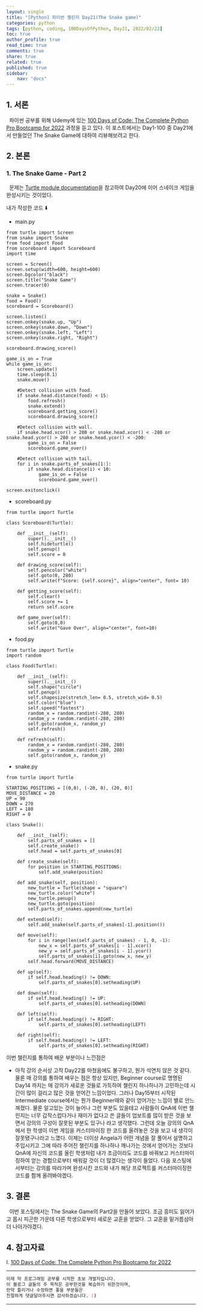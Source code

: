 ```yaml
---
layout: single
title: "[Python] 파이썬 챌린지 Day21(The Snake game)"
categories: python
tags: [python, coding, 100DaysOfPython, Day21, 2022/02/22]
toc: true
author_profile: true
read_time: true
comments: true
share: true
related: true
published: true
sidebar: 
    nav: "docs"
---
```


## 1. 서론

&nbsp;&nbsp;파이썬 공부를 위해 Udemy에 있는 [100 Days of Code: The Complete Python Pro Bootcamp for 2022](https://www.udemy.com/course/100-days-of-code/) 과정을 듣고 있다. 이 포스트에서는 Day1-100 중 Day21에서 만들었던 The Snake Game에 대하여 리뷰해보려고 한다.

## 2. 본론

### 1. The Snake Game - Part 2

&nbsp;&nbsp;문제는 [Turtle module documentation](https://docs.python.org/3/library/turtle.html#module-turtle)을 참고하여 Day20에 이어 스네이크 게임을 완성시키는 것이었다.

내가 작성한 코드 ⬇️

- main.py

```
from turtle import Screen
from snake import Snake
from food import Food
from scoreboard import Scoreboard
import time

screen = Screen()
screen.setup(width=600, height=600)
screen.bgcolor("black")
screen.title("Snake Game")
screen.tracer(0)

snake = Snake()
food = Food()
scoreboard = Scoreboard()

screen.listen()
screen.onkey(snake.up, "Up")
screen.onkey(snake.down, "Down")
screen.onkey(snake.left, "Left")
screen.onkey(snake.right, "Right")

scoreboard.drawing_score()

game_is_on = True
while game_is_on:
    screen.update()
    time.sleep(0.1)
    snake.move()
    
    #Detect collision with food.
    if snake.head.distance(food) < 15:
        food.refresh()
        snake.extend()
        scoreboard.getting_score()
        scoreboard.drawing_score()
        
    #Detect collision with wall.
    if snake.head.xcor() > 280 or snake.head.xcor() < -280 or snake.head.ycor() > 280 or snake.head.ycor() < -200:
        game_is_on = False
        scoreboard.game_over()
        
    #Detect collision with tail.
    for i in snake.parts_of_snakes[1:]:
        if snake.head.distance(i) < 10:
            game_is_on = False
            scoreboard.game_over()

screen.exitonclick()
```

- scoreboard.py
  
```
from turtle import Turtle

class Scoreboard(Turtle):
    
    def __init__(self):
        super().__init__()
        self.hideturtle()
        self.penup()
        self.score = 0
      
    def drawing_score(self):
        self.pencolor("white")
        self.goto(0, 280)
        self.write(f"Score: {self.score}", align="center", font= 10)  
        
    def getting_score(self):
        self.clear()
        self.score += 1
        return self.score
    
    def game_over(self):
        self.goto(0,0)
        self.write("Gave Over", align="center", font=10)
```

- food.py

```
from turtle import Turtle
import random

class Food(Turtle):
    
    def __init__(self):
        super().__init__()
        self.shape("circle")
        self.penup()
        self.shapesize(stretch_len= 0.5, stretch_wid= 0.5)
        self.color("blue")
        self.speed("fastest")
        random_x = random.randint(-280, 280)
        random_y = random.randint(-280, 280)
        self.goto(random_x, random_y)
        self.refresh()
        
    def refresh(self):
        random_x = random.randint(-280, 280)
        random_y = random.randint(-280, 280)
        self.goto(random_x, random_y)
```

- snake.py

```
from turtle import Turtle

STARTING_POSITIONS = [(0,0), (-20, 0), (20, 0)]
MOVE_DISTANCE = 20
UP = 90
DOWN = 270
LEFT = 180
RIGHT = 0

class Snake():
    
    def __init__(self):
        self.parts_of_snakes = []
        self.create_snake()
        self.head = self.parts_of_snakes[0]
        
    def create_snake(self):
        for position in STARTING_POSITIONS:
            self.add_snake(position)
            
    def add_snake(self, position):        
        new_turtle = Turtle(shape = "square")
        new_turtle.color("white")
        new_turtle.penup()
        new_turtle.goto(position)
        self.parts_of_snakes.append(new_turtle)
        
    def extend(self):
        self.add_snake(self.parts_of_snakes[-1].position())
        
    def move(self):
        for i in range(len(self.parts_of_snakes) - 1, 0, -1):
            new_x = self.parts_of_snakes[i - 1].xcor()
            new_y = self.parts_of_snakes[i - 1].ycor()
            self.parts_of_snakes[i].goto(new_x, new_y)
        self.head.forward(MOVE_DISTANCE)
        
    def up(self):
        if self.head.heading() != DOWN:
            self.parts_of_snakes[0].setheading(UP)
        
    def down(self):
        if self.head.heading() != UP:
            self.parts_of_snakes[0].setheading(DOWN)
        
    def left(self):
        if self.head.heading() != RIGHT:
            self.parts_of_snakes[0].setheading(LEFT)
        
    def right(self):
        if self.head.heading() != LEFT:
            self.parts_of_snakes[0].setheading(RIGHT)
```

이번 챌린지를 통하여 배운 부분이나 느낀점은
- 아직 강의 순서상 고작 Day22를 마쳤음에도 불구하고, 뭔가 석연치 않은 것 같다. 물론 매 강의를 통하여 배우는 점은 항상 있지만, Beginner course로 명명된 Day14 까지는 매 강의가 새로운 것들로 가득하여 챌린지 하나하나가 고민하는데 시간이 많이 걸리고 많은 것을 얻어간 느낌이었다. 그러나 Day15부터 시작된 Intermediate course에서는 뭔가 Beginner때와 같이 얻어가는 느낌이 별로 안느껴졌다. 물론 알고있는 것이 늘어나 그런 부분도 있을테고 사람들이 QnA에 이번 챌린지는 너무 갑작스럽다거나 재미가 없다고 쓴 글들이 업보트를 많이 받은 것을 보면서 강의의 구성이 잘못된 부분도 있구나 라고 생각했다. 그런데 오늘 강의의 QnA 에서 한 학생이 이번 게임을 커스터마이징 한 코드를 올려놓은 것을 보고 내 생각이 잘못됐구나라고 느꼈다. 이제는 더이상 Angela가 어떤 개념을 잘 풀어서 설명하고 주입시키고 그에 따라 주어진 챌린지를 하나하나 깨나가는 것에서 얻어가는 것보다 QnA에 자신의 코드를 올린 학생처럼 내가 조금이라도 코드를 바꿔보고 커스터마이징하여 얻는 경험으로부터 배워갈 것이 더 많겠다는 생각이 들었다. 다음 포스팅에서부터는 강의를 따라가며 완성시킨 코드와 내가 해당 프로젝트를 커스터마이징한 코드를 함께 올려봐야겠다.

## 3. 결론

&nbsp;&nbsp;이번 포스팅에서는 The Snake Game의 Part2을 만들어 보았다. 조금 흥미도 잃어가고 몹시 피곤한 가운데 다른 학생으로부터 새로운 교훈을 얻었다. 그 교훈을 밑거름삼아 더 나아가야겠다.

## 4. 참고자료

Ⅰ. [100 Days of Code: The Complete Python Pro Bootcamp for 2022](https://www.udemy.com/course/100-days-of-code/)

---

```bash
이제 막 프로그래밍 공부를 시작한 초보 개발자입니다.
이 블로그 글들의 주 목적은 공부한것을 복습하기 위한것이며, 
만약 틀리거나 수정하면 좋을 부분들은
친절하게 댓글달아주시면 감사하겠습니다. :)
```

---